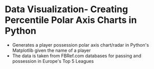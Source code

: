 # Data Visualization- Creating Percentile Polar Axis Charts in Python
- Generates a player possession polar axis chart/radar in Python's Matplotlib given the name of a player
- The data is taken from FBRef.com databases for passing and possession in Europe's Top 5 Leagues

